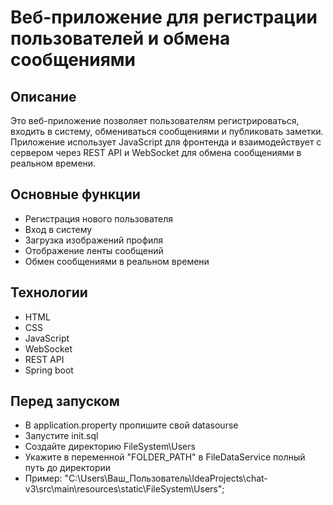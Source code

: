 # Веб-приложение для регистрации пользователей и обмена сообщениями

## Описание

Это веб-приложение позволяет пользователям регистрироваться, входить в систему, обмениваться сообщениями и публиковать заметки. Приложение использует JavaScript для фронтенда и взаимодействует с сервером через REST API и WebSocket для обмена сообщениями в реальном времени.

## Основные функции

- Регистрация нового пользователя
- Вход в систему
- Загрузка изображений профиля
- Отображение ленты сообщений
- Обмен сообщениями в реальном времени

## Технологии

- HTML
- CSS
- JavaScript
- WebSocket
- REST API
- Spring boot

## Перед запуском
- В application.property пропишите свой datasourse
- Запустите init.sql
- Создайте директорию FileSystem\Users
- Укажите в переменной "FOLDER_PATH" в FileDataService полный путь до директории
- Пример: "C:\\Users\\Ваш_Пользователь\\IdeaProjects\\chat-v3\\src\\main\\resources\\static\\FileSystem\\Users";
